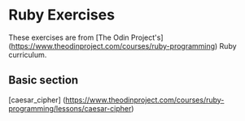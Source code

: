 # Ruby Exercises
These exercises are from [The Odin Project's] (https://www.theodinproject.com/courses/ruby-programming) Ruby curriculum.
## Basic section
[caesar_cipher] (https://www.theodinproject.com/courses/ruby-programming/lessons/caesar-cipher)

